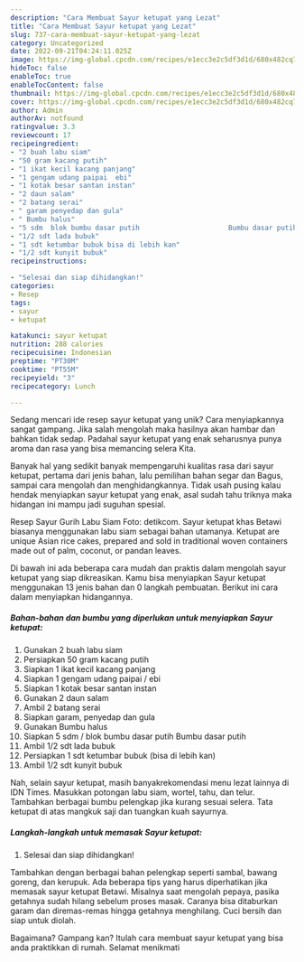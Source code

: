 ```yaml
---
description: "Cara Membuat Sayur ketupat yang Lezat"
title: "Cara Membuat Sayur ketupat yang Lezat"
slug: 737-cara-membuat-sayur-ketupat-yang-lezat
category: Uncategorized
date: 2022-09-21T04:24:11.025Z
image: https://img-global.cpcdn.com/recipes/e1ecc3e2c5df3d1d/680x482cq70/sayur-ketupat-foto-resep-utama.jpg
hideToc: false
enableToc: true
enableTocContent: false
thumbnail: https://img-global.cpcdn.com/recipes/e1ecc3e2c5df3d1d/680x482cq70/sayur-ketupat-foto-resep-utama.jpg
cover: https://img-global.cpcdn.com/recipes/e1ecc3e2c5df3d1d/680x482cq70/sayur-ketupat-foto-resep-utama.jpg
author: Admin
authorAv: notfound
ratingvalue: 3.3
reviewcount: 17
recipeingredient:
- "2 buah labu siam"
- "50 gram kacang putih"
- "1 ikat kecil kacang panjang"
- "1 gengam udang paipai  ebi"
- "1 kotak besar santan instan"
- "2 daun salam"
- "2 batang serai"
- " garam penyedap dan gula"
- " Bumbu halus"
- "5 sdm  blok bumbu dasar putih                      Bumbu dasar putih"
- "1/2 sdt lada bubuk"
- "1 sdt ketumbar bubuk bisa di lebih kan"
- "1/2 sdt kunyit bubuk"
recipeinstructions:

- "Selesai dan siap dihidangkan!"
categories:
- Resep
tags:
- sayur
- ketupat

katakunci: sayur ketupat 
nutrition: 288 calories
recipecuisine: Indonesian
preptime: "PT30M"
cooktime: "PT55M"
recipeyield: "3"
recipecategory: Lunch

---
```





Sedang mencari ide resep sayur ketupat yang unik? Cara menyiapkannya sangat gampang. Jika salah mengolah maka hasilnya akan hambar dan bahkan tidak sedap. Padahal sayur ketupat yang enak seharusnya punya aroma dan rasa yang bisa memancing selera Kita.





Banyak hal yang sedikit banyak mempengaruhi kualitas rasa dari sayur ketupat, pertama dari jenis bahan, lalu pemilihan bahan segar dan Bagus, sampai cara mengolah dan menghidangkannya. Tidak usah pusing kalau hendak menyiapkan sayur ketupat yang enak,      asal sudah tahu triknya maka hidangan ini mampu jadi suguhan spesial.














Resep Sayur Gurih Labu Siam Foto: detikcom. Sayur ketupat khas Betawi biasanya menggunakan labu siam sebagai bahan utamanya. Ketupat are unique Asian rice cakes, prepared and sold in traditional woven containers made out of palm, coconut, or pandan leaves.






Di bawah ini ada beberapa cara mudah dan praktis dalam mengolah sayur ketupat yang siap dikreasikan. Kamu bisa menyiapkan Sayur ketupat menggunakan 13 jenis bahan dan 0 langkah pembuatan. Berikut ini cara dalam menyiapkan hidangannya.

<!--inarticleads1-->

##### Bahan-bahan dan bumbu yang diperlukan untuk menyiapkan Sayur ketupat:

1. Gunakan 2 buah labu siam
1. Persiapkan 50 gram kacang putih
1. Siapkan 1 ikat kecil kacang panjang
1. Siapkan 1 gengam udang paipai / ebi
1. Siapkan 1 kotak besar santan instan
1. Gunakan 2 daun salam
1. Ambil 2 batang serai
1. Siapkan  garam, penyedap dan gula
1. Gunakan  Bumbu halus
1. Siapkan 5 sdm / blok bumbu dasar putih                      Bumbu dasar putih
1. Ambil 1/2 sdt lada bubuk
1. Persiapkan 1 sdt ketumbar bubuk (bisa di lebih kan)
1. Ambil 1/2 sdt kunyit bubuk


Nah, selain sayur ketupat, masih banyakrekomendasi menu lezat lainnya di IDN Times. Masukkan potongan labu siam, wortel, tahu, dan telur. Tambahkan berbagai bumbu pelengkap jika kurang sesuai selera. Tata ketupat di atas mangkuk saji dan tuangkan kuah sayurnya. 

<!--inarticleads2-->

##### Langkah-langkah untuk memasak Sayur ketupat:


1. Selesai dan siap dihidangkan!

Tambahkan dengan berbagai bahan pelengkap seperti sambal, bawang goreng, dan kerupuk. Ada beberapa tips yang harus diperhatikan jika memasak sayur ketupat Betawi. Misalnya saat mengolah pepaya, pasika getahnya sudah hilang sebelum proses masak. Caranya bisa ditaburkan garam dan diremas-remas hingga getahnya menghilang. Cuci bersih dan siap untuk diolah. 

Bagaimana? Gampang kan? Itulah cara membuat sayur ketupat yang bisa anda praktikkan di rumah. Selamat menikmati

